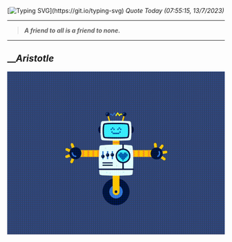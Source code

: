 [![Typing SVG](https://readme-typing-svg.herokuapp.com?font=Press+Start+2P&color=C2F784&size=35&width=900&height=100&lines=Hello+World%2C+I'm+Hung+!)](https://git.io/typing-svg) 
_Quote Today (07:55:15, 13/7/2023)_
___
>**_A friend to all is a friend to none._**
___

## __**_Aristotle_**

![RobotDance](src/assets/images/robot-dancing-dribble.gif?style=center)
